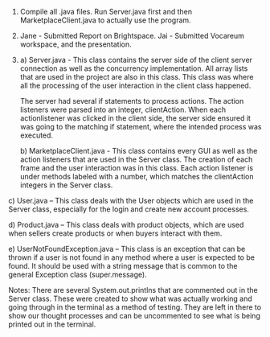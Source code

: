 1) Compile all .java files. Run Server.java first and then MarketplaceClient.java to actually use the program.


2) Jane - Submitted Report on Brightspace. Jai - Submitted Vocareum workspace, and the presentation.


3) a) Server.java - This class contains the server side of the client server connection as well as the concurrency implementation. All array lists that are used in the project are also in this class. This class was where all the processing of the user interaction in the client class happened. 
   
   The server had several if statements to process actions. The action listeners were parsed into an integer, clientAction. When each actionlistener was clicked in the client side, the server side ensured it was going to the matching if statement, where the intended process was executed. 

   b) MarketplaceClient.java - This class contains every GUI as well as the action listeners that are used in the Server class. The creation of each frame and the user interaction was in this class. Each action listener is under methods labeled with a number, which matches the clientAction integers in the Server class. 

c) User.java – This class deals with the User objects which are used in the Server class, especially for the login and create new account processes.  

d) Product.java – This class deals with product objects, which are used when sellers create products or when buyers interact with them. 

e) UserNotFoundException.java – This class is an exception that can be thrown if a user is not found in any method where a user is expected to be found. It should be used with a string message that is common to the general Exception class (super.message). 



Notes: There are several System.out.printlns that are commented out in the Server class. These were created to show what was actually working and going through in the terminal as a method of testing. They are left in there to show our thought processes and can be uncommented to see what is being printed out in the terminal. 


